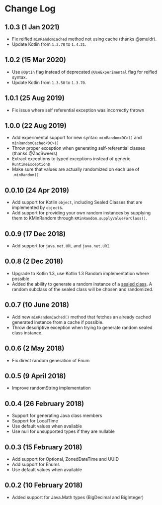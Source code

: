 # Change Log
## 1.0.3 (1 Jan 2021)
* Fix reified `minRandomCached` method not using cache (thanks @smuldr).
* Update Kotlin from `1.3.70` to `1.4.21`.

## 1.0.2 (15 Mar 2020)
* Use `@OptIn` flag instead of deprecated `@UseExperimental` flag for reified syntax.
* Update Kotlin from `1.3.50` to `1.3.70`.

## 1.0.1 (25 Aug 2019)
* Fix issue where self referential exception was incorrectly thrown

## 1.0.0 (22 Aug 2019)
* Add experimental support for new syntax: `minRandom<DC>()` and `minRandomCached<DC>()`
* Throw proper exception when generating self-referential classes (thanks @ZacSweers)
* Extract exceptions to typed exceptions instead of generic `RuntimeException`s
* Make sure that values are actually randomized on each use of `.minRandom()`

## 0.0.10 (24 Apr 2019)
* Add support for Kotlin `object`, including Sealed Classes that are implemented by `object`s.
* Add support for providing your own random instances by supplying them to KMinRandom through `KMinRandom.supplyValueForClass()`.

## 0.0.9 (17 Dec 2018)
* Add support for `java.net.URL` and `java.net.URI`.

## 0.0.8 (2 Dec 2018)
* Upgrade to Kotlin 1.3, use Kotlin 1.3 Random implementation where possible
* Added the ability to generate a random instance of a [sealed class](https://kotlinlang.org/docs/reference/sealed-classes.html). A random subclass of the sealed class will be chosen and randomized.

## 0.0.7 (10 June 2018)
* Add new `minRandomCached()` method that fetches an already cached generated instance from a cache if possible. 
* Throw descriptive exception when trying to generate random sealed class instance.

## 0.0.6 (2 May 2018)
* Fix direct random generation of Enum

## 0.0.5 (9 April 2018)
* Improve randomString implementation

## 0.0.4 (26 February 2018)
* Support for generating Java class members
* Support for LocalTime
* Use default values when available
* Use null for unsupported types if they are nullable

## 0.0.3 (15 February 2018)
* Add support for Optional, ZonedDateTime and UUID
* Add support for Enums
* Use default values when available

## 0.0.2 (10 February 2018)
* Added support for Java.Math types (BigDecimal and BigInteger)